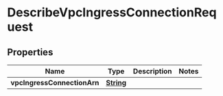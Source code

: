 

# DescribeVpcIngressConnectionRequest


## Properties

| Name | Type | Description | Notes |
|------------ | ------------- | ------------- | -------------|
|**vpcIngressConnectionArn** | [**String**](String.md) |  |  |



